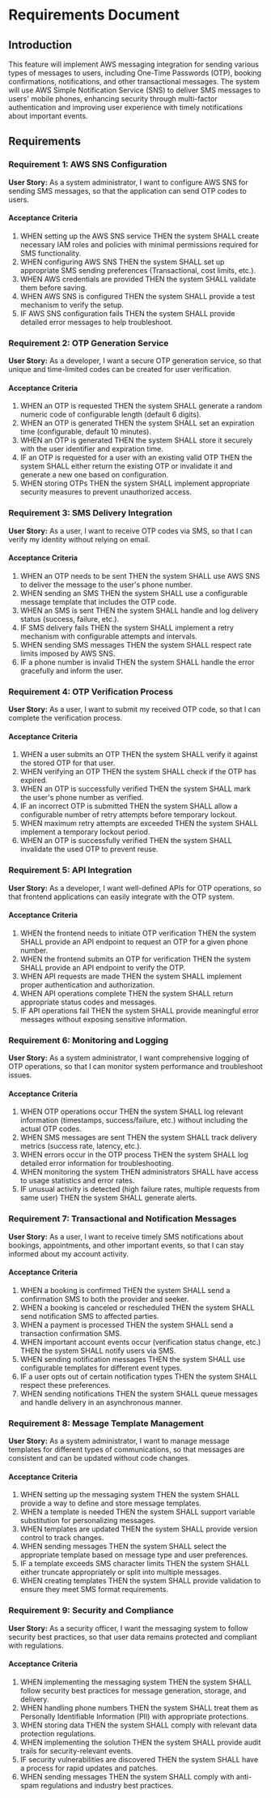 # Requirements Document

## Introduction

This feature will implement AWS messaging integration for sending various types of messages to users, including One-Time Passwords (OTP), booking confirmations, notifications, and other transactional messages. The system will use AWS Simple Notification Service (SNS) to deliver SMS messages to users' mobile phones, enhancing security through multi-factor authentication and improving user experience with timely notifications about important events.

## Requirements

### Requirement 1: AWS SNS Configuration

**User Story:** As a system administrator, I want to configure AWS SNS for sending SMS messages, so that the application can send OTP codes to users.

#### Acceptance Criteria

1. WHEN setting up the AWS SNS service THEN the system SHALL create necessary IAM roles and policies with minimal permissions required for SMS functionality.
2. WHEN configuring AWS SNS THEN the system SHALL set up appropriate SMS sending preferences (Transactional, cost limits, etc.).
3. WHEN AWS credentials are provided THEN the system SHALL validate them before saving.
4. WHEN AWS SNS is configured THEN the system SHALL provide a test mechanism to verify the setup.
5. IF AWS SNS configuration fails THEN the system SHALL provide detailed error messages to help troubleshoot.

### Requirement 2: OTP Generation Service

**User Story:** As a developer, I want a secure OTP generation service, so that unique and time-limited codes can be created for user verification.

#### Acceptance Criteria

1. WHEN an OTP is requested THEN the system SHALL generate a random numeric code of configurable length (default 6 digits).
2. WHEN an OTP is generated THEN the system SHALL set an expiration time (configurable, default 10 minutes).
3. WHEN an OTP is generated THEN the system SHALL store it securely with the user identifier and expiration time.
4. IF an OTP is requested for a user with an existing valid OTP THEN the system SHALL either return the existing OTP or invalidate it and generate a new one based on configuration.
5. WHEN storing OTPs THEN the system SHALL implement appropriate security measures to prevent unauthorized access.

### Requirement 3: SMS Delivery Integration

**User Story:** As a user, I want to receive OTP codes via SMS, so that I can verify my identity without relying on email.

#### Acceptance Criteria

1. WHEN an OTP needs to be sent THEN the system SHALL use AWS SNS to deliver the message to the user's phone number.
2. WHEN sending an SMS THEN the system SHALL use a configurable message template that includes the OTP code.
3. WHEN an SMS is sent THEN the system SHALL handle and log delivery status (success, failure, etc.).
4. IF SMS delivery fails THEN the system SHALL implement a retry mechanism with configurable attempts and intervals.
5. WHEN sending SMS messages THEN the system SHALL respect rate limits imposed by AWS SNS.
6. IF a phone number is invalid THEN the system SHALL handle the error gracefully and inform the user.

### Requirement 4: OTP Verification Process

**User Story:** As a user, I want to submit my received OTP code, so that I can complete the verification process.

#### Acceptance Criteria

1. WHEN a user submits an OTP THEN the system SHALL verify it against the stored OTP for that user.
2. WHEN verifying an OTP THEN the system SHALL check if the OTP has expired.
3. WHEN an OTP is successfully verified THEN the system SHALL mark the user's phone number as verified.
4. IF an incorrect OTP is submitted THEN the system SHALL allow a configurable number of retry attempts before temporary lockout.
5. WHEN maximum retry attempts are exceeded THEN the system SHALL implement a temporary lockout period.
6. WHEN an OTP is successfully verified THEN the system SHALL invalidate the used OTP to prevent reuse.

### Requirement 5: API Integration

**User Story:** As a developer, I want well-defined APIs for OTP operations, so that frontend applications can easily integrate with the OTP system.

#### Acceptance Criteria

1. WHEN the frontend needs to initiate OTP verification THEN the system SHALL provide an API endpoint to request an OTP for a given phone number.
2. WHEN the frontend submits an OTP for verification THEN the system SHALL provide an API endpoint to verify the OTP.
3. WHEN API requests are made THEN the system SHALL implement proper authentication and authorization.
4. WHEN API operations complete THEN the system SHALL return appropriate status codes and messages.
5. IF API operations fail THEN the system SHALL provide meaningful error messages without exposing sensitive information.

### Requirement 6: Monitoring and Logging

**User Story:** As a system administrator, I want comprehensive logging of OTP operations, so that I can monitor system performance and troubleshoot issues.

#### Acceptance Criteria

1. WHEN OTP operations occur THEN the system SHALL log relevant information (timestamps, success/failure, etc.) without including the actual OTP codes.
2. WHEN SMS messages are sent THEN the system SHALL track delivery metrics (success rate, latency, etc.).
3. WHEN errors occur in the OTP process THEN the system SHALL log detailed error information for troubleshooting.
4. WHEN monitoring the system THEN administrators SHALL have access to usage statistics and error rates.
5. IF unusual activity is detected (high failure rates, multiple requests from same user) THEN the system SHALL generate alerts.

### Requirement 7: Transactional and Notification Messages

**User Story:** As a user, I want to receive timely SMS notifications about bookings, appointments, and other important events, so that I can stay informed about my account activity.

#### Acceptance Criteria

1. WHEN a booking is confirmed THEN the system SHALL send a confirmation SMS to both the provider and seeker.
2. WHEN a booking is canceled or rescheduled THEN the system SHALL send notification SMS to affected parties.
3. WHEN a payment is processed THEN the system SHALL send a transaction confirmation SMS.
4. WHEN important account events occur (verification status change, etc.) THEN the system SHALL notify users via SMS.
5. WHEN sending notification messages THEN the system SHALL use configurable templates for different event types.
6. IF a user opts out of certain notification types THEN the system SHALL respect these preferences.
7. WHEN sending notifications THEN the system SHALL queue messages and handle delivery in an asynchronous manner.

### Requirement 8: Message Template Management

**User Story:** As a system administrator, I want to manage message templates for different types of communications, so that messages are consistent and can be updated without code changes.

#### Acceptance Criteria

1. WHEN setting up the messaging system THEN the system SHALL provide a way to define and store message templates.
2. WHEN a template is needed THEN the system SHALL support variable substitution for personalizing messages.
3. WHEN templates are updated THEN the system SHALL provide version control to track changes.
4. WHEN sending messages THEN the system SHALL select the appropriate template based on message type and user preferences.
5. IF a template exceeds SMS character limits THEN the system SHALL either truncate appropriately or split into multiple messages.
6. WHEN creating templates THEN the system SHALL provide validation to ensure they meet SMS format requirements.

### Requirement 9: Security and Compliance

**User Story:** As a security officer, I want the messaging system to follow security best practices, so that user data remains protected and compliant with regulations.

#### Acceptance Criteria

1. WHEN implementing the messaging system THEN the system SHALL follow security best practices for message generation, storage, and delivery.
2. WHEN handling phone numbers THEN the system SHALL treat them as Personally Identifiable Information (PII) with appropriate protections.
3. WHEN storing data THEN the system SHALL comply with relevant data protection regulations.
4. WHEN implementing the solution THEN the system SHALL provide audit trails for security-relevant events.
5. IF security vulnerabilities are discovered THEN the system SHALL have a process for rapid updates and patches.
6. WHEN sending messages THEN the system SHALL comply with anti-spam regulations and industry best practices.
